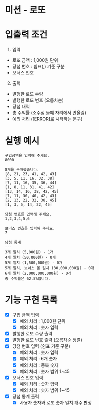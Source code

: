 # 미션 - 로또

# 입출력 조건

1. 입력

- 로또 금액 : 1,000원 단위
- 당첨 번호 : 쉼표(,) 기준 구분
- 보너스 번호

2. 출력

- 발행한 로또 수량
- 발행한 로또 번호 (오름차순)
- 당첨 내역
- 총 수익률 (소수점 둘쨰 자리에서 반올림)
- 예외 처리 ([ERROR]로 시작하는 문구)

# 실행 예시

```
구입금액을 입력해 주세요.
8000

8개를 구매했습니다.
[8, 21, 23, 41, 42, 43]
[3, 5, 11, 16, 32, 38]
[7, 11, 16, 35, 36, 44]
[1, 8, 11, 31, 41, 42]
[13, 14, 16, 38, 42, 45]
[7, 11, 30, 40, 42, 43]
[2, 13, 22, 32, 38, 45]
[1, 3, 5, 14, 22, 45]

당첨 번호를 입력해 주세요.
1,2,3,4,5,6

보너스 번호를 입력해 주세요.
7

당첨 통계
---
3개 일치 (5,000원) - 1개
4개 일치 (50,000원) - 0개
5개 일치 (1,500,000원) - 0개
5개 일치, 보너스 볼 일치 (30,000,000원) - 0개
6개 일치 (2,000,000,000원) - 0개
총 수익률은 62.5%입니다.
```

# 기능 구현 목록

- [x] 구입 금액 입력
  - [x] 예외 처리 : 1,000원 단위
  - [x] 예외 처리 : 숫자 입력
- [x] 발행한 로또 수량 출력
- [x] 발행한 로또 번호 출력 (오름차순 정렬)
- [x] 당첨 번호 입력 (쉼표 기준 구분)
  - [x] 예외 처리 : 숫자 입력
  - [x] 예외 처리 : 6개 숫자
  - [x] 예외 처리 : 중복 숫자
  - [x] 예외 처리 : 숫자 범위 1~45
- [x] 보너스 번호 입력
  - [x] 예외 처리 : 숫자 입력
  - [x] 예외 처리 : 숫자 범위 1~45
- [x] 당첨 통계 출력
  - [x] 사용자 숫자와 로또 숫자 일치 개수 판정
